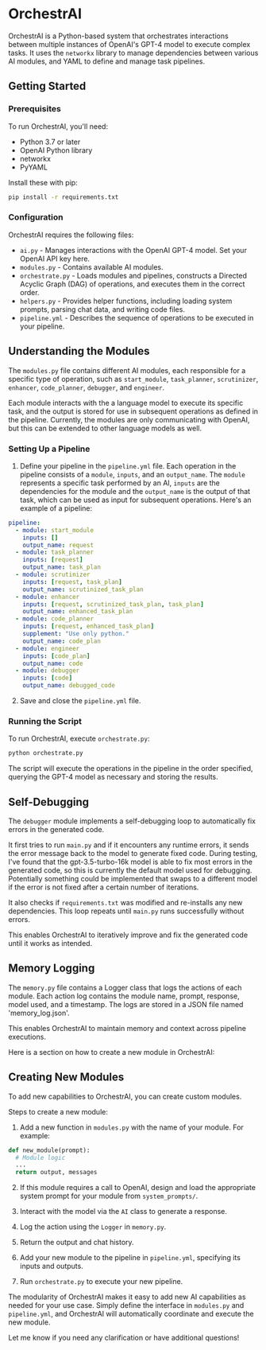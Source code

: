 # OrchestrAI

OrchestrAI is a Python-based system that orchestrates interactions between multiple instances of OpenAI's GPT-4 model to execute complex tasks. It uses the `networkx` library to manage dependencies between various AI modules, and YAML to define and manage task pipelines.  

## Getting Started

### Prerequisites

To run OrchestrAI, you'll need:

- Python 3.7 or later
- OpenAI Python library  
- networkx
- PyYAML

Install these with pip:

```bash
pip install -r requirements.txt
```

### Configuration  

OrchestrAI requires the following files:

- `ai.py` - Manages interactions with the OpenAI GPT-4 model. Set your OpenAI API key here.
- `modules.py` - Contains available AI modules. 
- `orchestrate.py` - Loads modules and pipelines, constructs a Directed Acyclic Graph (DAG) of operations, and executes them in the correct order.
- `helpers.py` - Provides helper functions, including loading system prompts, parsing chat data, and writing code files.
- `pipeline.yml` - Describes the sequence of operations to be executed in your pipeline.

## Understanding the Modules

The `modules.py` file contains different AI modules, each responsible for a specific type of operation, such as `start_module`, `task_planner`, `scrutinizer`, `enhancer`, `code_planner`, `debugger`, and `engineer`.

Each module interacts with the a language model to execute its specific task, and the output is stored for use in subsequent operations as defined in the pipeline. Currently, the modules are only communicating with OpenAI, but this can be extended to other language models as well.

### Setting Up a Pipeline

1. Define your pipeline in the `pipeline.yml` file. Each operation in the pipeline consists of a `module`, `inputs`, and an `output_name`. The `module` represents a specific task performed by an AI, `inputs` are the dependencies for the module and the `output_name` is the output of that task, which can be used as input for subsequent operations. Here's an example of a pipeline:

```yaml
pipeline:
  - module: start_module 
    inputs: [] 
    output_name: request
  - module: task_planner
    inputs: [request]
    output_name: task_plan
  - module: scrutinizer 
    inputs: [request, task_plan]
    output_name: scrutinized_task_plan
  - module: enhancer
    inputs: [request, scrutinized_task_plan, task_plan] 
    output_name: enhanced_task_plan
  - module: code_planner
    inputs: [request, enhanced_task_plan]
    supplement: "Use only python."  
    output_name: code_plan
  - module: engineer 
    inputs: [code_plan]
    output_name: code
  - module: debugger
    inputs: [code] 
    output_name: debugged_code
```

2. Save and close the `pipeline.yml` file.


### Running the Script

To run OrchestrAI, execute `orchestrate.py`:

```bash
python orchestrate.py
```

The script will execute the operations in the pipeline in the order specified, querying the GPT-4 model as necessary and storing the results.

## Self-Debugging

The `debugger` module implements a self-debugging loop to automatically fix errors in the generated code. 

It first tries to run `main.py` and if it encounters any runtime errors, it sends the error message back to the model to generate fixed code. During testing, I've found that the gpt-3.5-turbo-16k model is able to fix most errors in the generated code, so this is currently the default model used for debugging. Potentially something could be implemented that swaps to a different model if the error is not fixed after a certain number of iterations.

It also checks if `requirements.txt` was modified and re-installs any new dependencies. This loop repeats until `main.py` runs successfully without errors.

This enables OrchestrAI to iteratively improve and fix the generated code until it works as intended.

## Memory Logging

The `memory.py` file contains a Logger class that logs the actions of each module. Each action log contains the module name, prompt, response, model used, and a timestamp. The logs are stored in a JSON file named 'memory_log.json'.

This enables OrchestrAI to maintain memory and context across pipeline executions.

Here is a section on how to create a new module in OrchestrAI:

## Creating New Modules

To add new capabilities to OrchestrAI, you can create custom modules.

Steps to create a new module:

1. Add a new function in `modules.py` with the name of your module. For example:

```python
def new_module(prompt):
  # Module logic
  ...
  return output, messages
```

2. If this module requires a call to OpenAI, design and load the appropriate system prompt for your module from `system_prompts/`.

3. Interact with the model via the `AI` class to generate a response.

4. Log the action using the `Logger` in `memory.py`.

5. Return the output and chat history.

6. Add your new module to the pipeline in `pipeline.yml`, specifying its inputs and outputs.

7. Run `orchestrate.py` to execute your new pipeline.

The modularity of OrchestrAI makes it easy to add new AI capabilities as needed for your use case. Simply define the interface in `modules.py` and `pipeline.yml`, and OrchestrAI will automatically coordinate and execute the new module.

Let me know if you need any clarification or have additional questions!